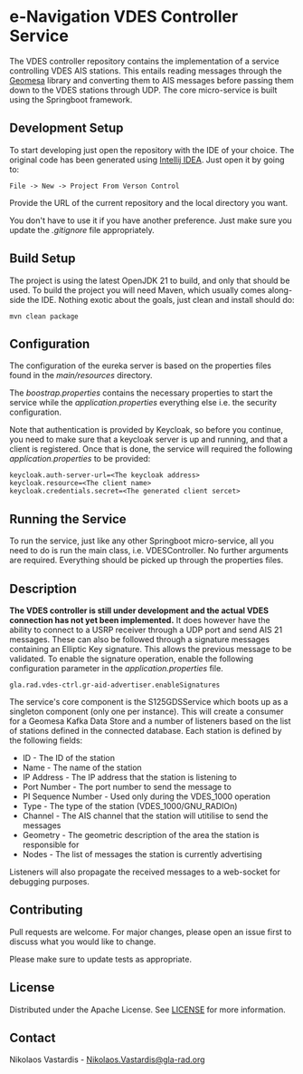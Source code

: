 # e-Navigation VDES Controller Service
The VDES controller repository contains the implementation of a service
controlling VDES AIS stations. This entails reading messages through the
[Geomesa](https://www.geomesa.org/documentation/stable/index.html) library and
converting them to AIS messages before passing them down to the VDES stations
through UDP. The core micro-service is built using the Springboot framework.

## Development Setup
To start developing just open the repository with the IDE of your choice. The
original code has been generated using
[Intellij IDEA](https://www.jetbrains.com/idea). Just open it by going to:

    File -> New -> Project From Verson Control

Provide the URL of the current repository and the local directory you want.

You don't have to use it if you have another preference. Just make sure you
update the *.gitignore* file appropriately.

## Build Setup
The project is using the latest OpenJDK 21 to build, and only that should be
used. To build the project you will need Maven, which usually comes along-side
the IDE. Nothing exotic about the goals, just clean and install should do:

    mvn clean package

## Configuration
The configuration of the eureka server is based on the properties files found
in the *main/resources* directory.

The *boostrap.properties* contains the necessary properties to start the service
while the *application.properties* everything else i.e. the security
configuration.

Note that authentication is provided by Keycloak, so before you continue, you
need to make sure that a keycloak server is up and running, and that a client
is registered. Once that is done, the service will required the following
*application.properties* to be provided:

    keycloak.auth-server-url=<The keycloak address>
    keycloak.resource=<The client name>
    keycloak.credentials.secret=<The generated client sercet>

## Running the Service
To run the service, just like any other Springboot micro-service, all you need
to do is run the main class, i.e. VDESController. No further arguments are
required. Everything should be picked up through the properties files.

## Description
**The VDES controller is still under development and the actual VDES connection
has not yet been implemented.** It does however have the ability to connect to
a USRP receiver through a UDP port and send AIS 21 messages. These can also
be followed through a signature messages containing an Elliptic Key signature.
This allows the previous message to be validated. To enable the signature 
operation, enable the following configuration parameter in the 
*application.properties* file.

    gla.rad.vdes-ctrl.gr-aid-advertiser.enableSignatures

The service's core component is  the S125GDSService which boots up as a 
singleton component (only one per instance). This will create a consumer for 
a Geomesa Kafka Data Store and a number of listeners based on the list of 
stations defined in the connected database. Each station is defined by the
following fields:
* ID - The ID of the station
* Name - The name of the station
* IP Address - The IP address that the station is listening to
* Port Number - The port number to send the message to
* PI Sequence Number - Used only during the VDES_1000 operation
* Type - The type of the station (VDES_1000/GNU_RADIOn)
* Channel - The AIS channel that the station will utitilise to send the messages
* Geometry - The geometric description of the area the station is responsible for
* Nodes - The list of messages the station is currently advertising 

Listeners will also propagate the received messages to a web-socket for 
debugging purposes.

## Contributing
Pull requests are welcome. For major changes, please open an issue first to
discuss what you would like to change.

Please make sure to update tests as appropriate.

## License
Distributed under the Apache License. See [LICENSE](./LICENSE) for more
information.

## Contact
Nikolaos Vastardis - Nikolaos.Vastardis@gla-rad.org



